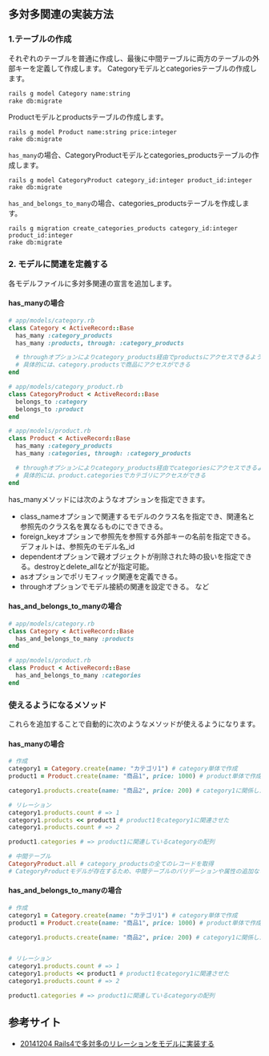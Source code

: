 ## 多対多関連の実装方法
### 1.テーブルの作成
それぞれのテーブルを普通に作成し、最後に中間テーブルに両方のテーブルの外部キーを定義して作成します。
Categoryモデルとcategoriesテーブルの作成します。

```sh
rails g model Category name:string
rake db:migrate
```

Productモデルとproductsテーブルの作成します。

```
rails g model Product name:string price:integer
rake db:migrate
```

`has_many`の場合、CategoryProductモデルとcategories_productsテーブルの作成します。

```
rails g model CategoryProduct category_id:integer product_id:integer
rake db:migrate
```

`has_and_belongs_to_many`の場合、categories_productsテーブルを作成します。

```
rails g migration create_categories_products category_id:integer product_id:integer
rake db:migrate
```
### 2. モデルに関連を定義する
各モデルファイルに多対多関連の宣言を追加します。
#### has_manyの場合

```ruby
# app/models/category.rb
class Category < ActiveRecord::Base
  has_many :category_products
  has_many :products, through: :category_products

  # throughオプションによりcategory_products経由でproductsにアクセスできるようになる
  # 具体的には、category.productsで商品にアクセスができる
end
```
```ruby
# app/models/category_product.rb
class CategoryProduct < ActiveRecord::Base
  belongs_to :category
  belongs_to :product
end
```
```ruby
# app/models/product.rb
class Product < ActiveRecord::Base
  has_many :category_products
  has_many :categories, through: :category_products

  # throughオプションによりcategory_products経由でcategoriesにアクセスできるようになる
  # 具体的には、product.categoriesでカテゴリにアクセスができる
end
```
has_manyメソッドには次のようなオプションを指定できます。

* class_nameオプションで関連するモデルのクラス名を指定でき、関連名と参照先のクラス名を異なるものにできできる。
* foreign_keyオプションで参照先を参照する外部キーの名前を指定できる。デフォルトは、参照先のモデル名_id
* dependentオプションで親オブジェクトが削除された時の扱いを指定できる。destroyとdelete_allなどが指定可能。
* asオプションでポリモフィック関連を定義できる。
* throughオプションでモデル接続の関連を設定できる。
など


#### has_and_belongs_to_manyの場合
```ruby
# app/models/category.rb
class Category < ActiveRecord::Base
  has_and_belongs_to_many :products
end
```
```ruby
# app/models/product.rb
class Product < ActiveRecord::Base
  has_and_belongs_to_many :categories
end
```
### 使えるようになるメソッド
これらを追加することで自動的に次のようなメソッドが使えるようになります。
#### has_manyの場合

```ruby
# 作成
category1 = Category.create(name: "カテゴリ1") # category単体で作成
product1 = Product.create(name: "商品1", price: 1000) # product単体で作成

category1.products.create(name: "商品2", price: 200) # category1に関係したproductを作成

# リレーション
category1.products.count # => 1
category1.products << product1 # product1をcategory1に関連させた
category1.products.count # => 2

product1.categories # => product1に関連しているcategoryの配列

# 中間テーブル
CategoryProduct.all # category_productsの全てのレコードを取得
# CategoryProductモデルが存在するため、中間テーブルのバリデーションや属性の追加などができる
```

#### has_and_belongs_to_manyの場合
```ruby
# 作成
category1 = Category.create(name: "カテゴリ1") # category単体で作成
product1 = Product.create(name: "商品1", price: 1000) # product単体で作成

category1.products.create(name: "商品2", price: 200) # category1に関係したproductを作成


# リレーション
category1.products.count # => 1
category1.products << product1 # product1をcategory1に関連させた
category1.products.count # => 2

product1.categories # => product1に関連しているcategoryの配列
```

## 参考サイト
* [20141204
Rails4で多対多のリレーションをモデルに実装する](http://ruby-rails.hatenadiary.com/entry/20141204/1417688260)